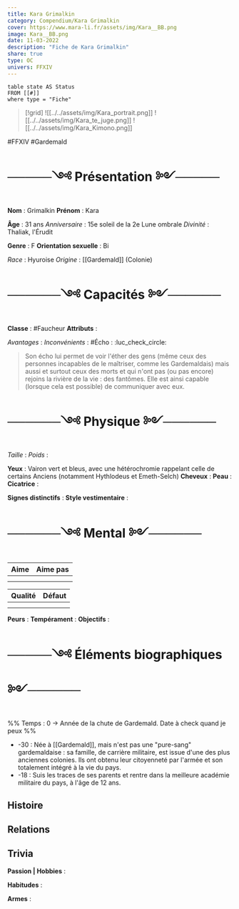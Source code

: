 ```yaml
---
title: Kara Grimalkin
category: Compendium/Kara Grimalkin
cover: https://www.mara-li.fr/assets/img/Kara__BB.png
image: Kara__BB.png
date: 11-03-2022
description: "Fiche de Kara Grimalkin"
share: true
type: OC
univers: FFXIV
---
```

```dataview
table state AS Status
FROM [[#]]
where type = "Fiche"
```

>[!grid]
> ![[../../assets/img/Kara_portrait.png]]
> ![[../../assets/img/Kara_te_juge.png]]
> ![[../../assets/img/Kara_Kimono.png]]

#FFXIV #Gardemald
# ─────༺ Présentation ༻─────

**Nom** : Grimalkin
**Prénom** : Kara

**Âge** : 31 ans
*Anniversaire* : 15e soleil de la 2e Lune ombrale 
*Divinité* : Thaliak, l'Érudit 

**Genre** : F
**Orientation sexuelle** : Bi

*Race* : Hyuroise 
*Origine* : [[Gardemald]] (Colonie)
# ──────༺ Capacités ༻──────
**Classe** : #Faucheur 
**Attributs** :  

*Avantages* : 
*Inconvénients* :
 #Écho : :luc_check_circle:
> Son écho lui permet de voir l'éther des gens (même ceux des personnes incapables de le maîtriser, comme les Gardemaldais) mais aussi et surtout ceux des morts et qui n'ont pas (ou pas encore) rejoins la rivière de la vie : des fantômes. Elle est ainsi capable (lorsque cela est possible) de communiquer avec eux. 

# ──────༺ Physique ༻────── 
*Taille* : 
*Poids* : 

**Yeux** : Vairon vert et bleus, avec une hétérochromie rappelant celle de certains Anciens (notamment Hythlodeus et Emeth-Selch)
**Cheveux** : 
**Peau** : 
**Cicatrice** : 

**Signes distinctifs** :
**Style vestimentaire** : 


# ──────༺ Mental ༻────── 

|Aime|Aime pas|
|----|----|
|||
|||


|Qualité|Défaut|
|----|----|
|||
|||

**Peurs** : 
**Tempérament** : 
**Objectifs** : 

# ─────༺ Éléments biographiques ༻────── 

%% Temps : 0 → Année de la chute de Gardemald. Date à check quand je peux %%

- -30 : Née à [[Gardemald]], mais n'est pas une "pure-sang" gardemaldaise : sa famille, de carrière militaire, est issue d'une des plus anciennes colonies. Ils ont obtenu leur citoyenneté par l'armée et son totalement intégré à la vie du pays.  
- -18 : Suis les traces de ses parents et rentre dans la meilleure académie militaire du pays, à l'âge de 12 ans. 


## Histoire

## Relations

## Trivia
**Passion | Hobbies** :

**Habitudes** :

**Armes** :

